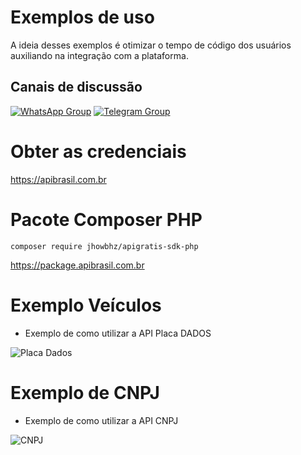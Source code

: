 # Exemplos de uso 
A ideia desses exemplos é otimizar o tempo de código dos usuários auxiliando na integração com a plataforma.

## Canais de discussão 
[![WhatsApp Group](https://img.shields.io/badge/WhatsApp-Group-25D366?logo=whatsapp)](https://chat.whatsapp.com/KsxrUGIPWvUBYAjI1ogaGs)
[![Telegram Group](https://img.shields.io/badge/Telegram-Group-32AFED?logo=telegram)](https://t.me/apigratisoficial)

# Obter as credenciais
https://apibrasil.com.br

# Pacote Composer PHP
```composer require jhowbhz/apigratis-sdk-php```

https://package.apibrasil.com.br

# Exemplo Veículos
- Exemplo de como utilizar a API Placa DADOS
<img src="https://i.imgur.com/BEITa4B.png" alt="Placa Dados"/>

# Exemplo de CNPJ
- Exemplo de como utilizar a API CNPJ
<img src="https://i.imgur.com/YCZRJsh.png" alt="CNPJ"/>
